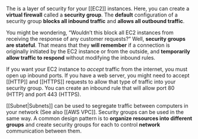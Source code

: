 The is a layer of security for your [[EC2]] instances. Here, you can create a **virtual firewall** called a **security group**. The **default** configuration of a security group **blocks all inbound traffic** and **allows all outbound traffic**.

You might be wondering, “Wouldn’t this block all EC2 instances from receiving the response of any customer requests?” Well, **security groups are stateful**. That means that they **will remember** if a connection is originally initiated by the EC2 instance or from the outside, and **temporarily allow traffic to respond** without modifying the inbound rules.

If you want your EC2 instance to *accept* traffic from the internet, you must open up inbound ports. If you have a web server, you might need to accept [[HTTP]] and [[HTTPS]] requests to allow that type of traffic into your security group. You can create an inbound rule that will allow port 80 (HTTP) and port 443 (HTTPS).

[[Subnet|Subnets]] can be used to segregate traffic between computers in your network (See also [[AWS VPC]]. Security groups can be used in the same way. A common design pattern is to **organize resources into different groups** and create security groups for each to control **network** communication between them.